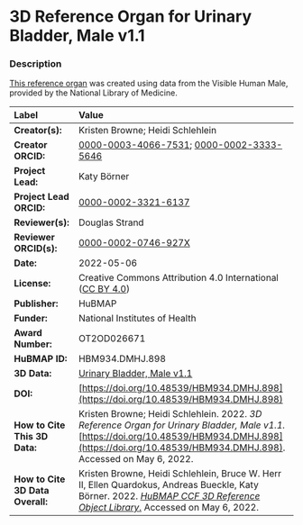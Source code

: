 # 3D Reference Organ for Urinary Bladder, Male v1.1

### Description
[This reference organ](https://humanatlas.io/3d-reference-library) was created using data from the Visible Human Male, provided by the National Library of Medicine.

| Label | Value |
| :------------- |:-------------|
| **Creator(s):** | Kristen Browne; Heidi Schlehlein |
| **Creator ORCID:** | [0000-0003-4066-7531](https://orcid.org/0000-0003-4066-7531); [0000-0002-3333-5646](https://orcid.org/0000-0002-3333-5646)|
| **Project Lead:** | Katy B&ouml;rner |
| **Project Lead ORCID:** | [0000-0002-3321-6137](https://orcid.org/0000-0002-3321-6137) |
| **Reviewer(s):** | Douglas Strand | 
| **Reviewer ORCID(s):** |[0000-0002-0746-927X](https://doi.org/10.5072/0000-0002-0746-927X) |
| **Date:** | 2022-05-06 |
| **License:** | Creative Commons Attribution 4.0 International ([CC BY 4.0](https://creativecommons.org/licenses/by/4.0/)) |
| **Publisher:** | HuBMAP |
| **Funder:** | National Institutes of Health |
| **Award Number:** | OT2OD026671 |
| **HuBMAP ID:** | HBM934.DMHJ.898 |
| **3D Data:** | [Urinary Bladder, Male v1.1](https://cdn.humanatlas.io/hra-releases/v1.2/models/VH_M_Urinary_Bladder.glb) |
| **DOI:** | [https://doi.org/10.48539/HBM934.DMHJ.898](https://doi.org/10.48539/HBM934.DMHJ.898) |
| **How to Cite This 3D Data:** | Kristen Browne; Heidi Schlehlein. 2022. *3D Reference Organ for Urinary Bladder, Male v1.1.* [https://doi.org/10.48539/HBM934.DMHJ.898](https://doi.org/10.48539/HBM934.DMHJ.898). Accessed on May 6, 2022. |
| **How to Cite 3D Data Overall:** | Kristen Browne, Heidi Schlehlein, Bruce W. Herr II, Ellen Quardokus, Andreas Bueckle, Katy B&ouml;rner. 2022. [*HuBMAP CCF 3D Reference Object Library*.](https://humanatlas.io/3d-reference-library) Accessed on May 6, 2022. |

